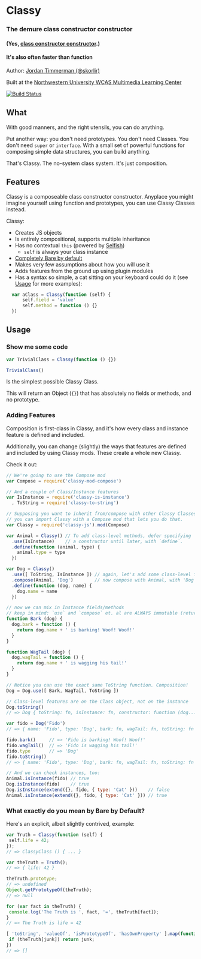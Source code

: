 # Classy
### The demure class constructor constructor
#### (Yes, [class constructor constructor](http://blog.fluffywaffles.io/classy).)
#### It's also often faster than function

Author: [Jordan Timmerman (@skorlir)](https://github.com/skorlir)

Built at the [Northwestern University WCAS Multimedia Learning Center](https://github.com/mmlc)

[![Build Status](https://travis-ci.org/mmlc/Classy.svg?branch=master)](https://travis-ci.org/mmlc/Classy)

## What

With good manners, and the right utensils, you can do anything.

Put another way: you don't need prototypes. You don't need Classes. You don't need `super`
or `interface`. With a small set of powerful functions for composing simple data structures,
you can build anything.

That's Classy. The no-system class system. It's just composition.

## Features

Classy is a composeable class constructor constructor. Anyplace you might imagine yourself
using function and prototypes, you can use Classy Classes instead.

Classy:

  * Creates JS objects
  * Is entirely compositional, supports multiple inheritance
  * Has no contextual `this` (powered by [Selfish](https://github.com/mmlc/selfish))
    * `self` is always your class instance
  * [Completely Bare by default](#what-exactly-do-you-mean-by-bare-by-default)
  * Makes very few assumptions about how you will use it
  * Adds features from the ground up using plugin modules
  * Has a syntax so simple, a cat sitting on your keyboard could do it (see [Usage](#usage) for more examples):

  ```js
    var aClass = Classy(function (self) {
        self.field = 'value'
        self.method = function () {}
    })
  ```

## Usage
### Show me some code

```js
var TrivialClass = Classy(function () {})

TrivialClass()
```

Is the simplest possible Classy Class.

This will return an Object (`{}`) that has absolutely no fields or methods,
and no prototype.

### Adding Features

Composition is first-class in Classy, and it's how every class and instance
feature is defined and included.

Additionally, you can change (slightly) the ways that features are defined
and included by using Classy mods. These create a whole new Classy.

Check it out:

```js
// We're going to use the Compose mod
var Compose = require('classy-mod-compose')

// And a couple of Class/Instance features
var IsInstance = require('classy-is-instance')
  , ToString = require('classy-to-string')

// Supposing you want to inherit from/compose with other Classy Classes,
// you can import Classy with a Compose mod that lets you do that.
var Classy = require('classy-js').mod(Compose)

var Animal = Classy() // To add class-level methods, defer specifying
  .use(IsInstance)    // a constructor until later, with `define`.
  .define(function (animal, type) {
    animal.type = type
  })

var Dog = Classy()
  .use([ ToString, IsInstance ]) // again, let's add some class-level features
  .compose(Animal, 'Dog')        // now compose with Animal, with 'Dog' for type
  .define(function (dog, name) {
    dog.name = name
  })

// now we can mix in Instance fields/methods
// keep in mind: `use` and `compose` et. al are ALWAYS immutable (return new objects)
function Bark (dog) {
  dog.bark = function () {
    return dog.name + ' is barking! Woof! Woof!'
  }
}

function WagTail (dog) {
  dog.wagTail = function () {
    return dog.name + ' is wagging his tail!'
  }
}

// Notice you can use the exact same ToString function. Composition!
Dog = Dog.use([ Bark, WagTail, ToString ])

// Class-level features are on the Class object, not on the instance
Dog.toString()
// => Dog { toString: fn, isInstance: fn, constructor: function (dog...) {...} }

var fido = Dog('Fido')
// => { name: 'Fido', type: 'Dog', bark: fn, wagTail: fn, toString: fn }

fido.bark()     // => 'Fido is barking! Woof! Woof!'
fido.wagTail()  // => 'Fido is wagging his tail!'
fido.type       // => 'Dog'
fido.toString()
// => { name: 'Fido', type: 'Dog', bark: fn, wagTail: fn, toString: fn }

// And we can check instances, too:
Animal.isInstance(fido) // true
Dog.isInstance(fido)    // true
Dog.isInstance(extend({}, fido, { type: 'Cat' }))    // false
Animal.isInstance(extend({}, fido, { type: 'Cat' })) // true

```

### What exactly do you mean by Bare by Default?

Here's an explicit, albeit slightly contrived, example:

```js
var Truth = Classy(function (self) {
 self.life = 42;
});
// => ClassyClass () { ... }

var theTruth = Truth();
// => { life: 42 }

theTruth.prototype;
// => undefined
Object.getPrototypeOf(theTruth);
// => null

for (var fact in theTruth) {
 console.log('The Truth is ', fact, '=', theTruth[fact]);
}
// => The Truth is life = 42

[ 'toString', 'valueOf', 'isPrototypeOf', 'hasOwnProperty' ].map(function (junk) {
 if (theTruth[junk]) return junk;
})
// => []
```
